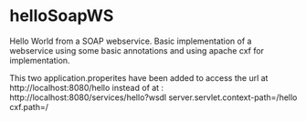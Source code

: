 # helloSoapWS
Hello World from a SOAP webservice. Basic implementation of a webservice using some basic annotations and using apache cxf for implementation.

This two application.properites have been added to access the url at http://localhost:8080/hello instead of at : http://localhost:8080/services/hello?wsdl
server.servlet.context-path=/hello
cxf.path=/
